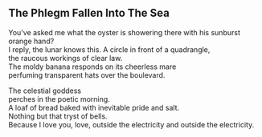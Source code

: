 The Phlegm Fallen Into The Sea
------------------------------
You've asked me what the oyster is showering there with his sunburst orange hand?  
I reply, the lunar knows this. A circle in front of a quadrangle,  
the raucous workings of clear law.  
The moldy banana responds on its cheerless mare  
perfuming transparent hats over the boulevard.  
  
The celestial goddess  
perches in the poetic morning.  
A loaf of bread baked with inevitable pride and salt.  
Nothing but that tryst of bells.  
Because I love you, love, outside the electricity and outside the electricity.  
